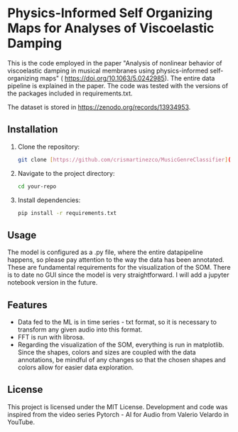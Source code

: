 # Physics-Informed Self Organizing Maps for Analyses of Viscoelastic Damping 

This is the code employed in the paper "Analysis of nonlinear behavior of viscoelastic damping in musical membranes using physics-informed self-organizing maps" (
https://doi.org/10.1063/5.0242985). The entire data pipeline is explained in the paper. The code was tested with the versions of the packages included in requirements.txt.

The dataset is stored in https://zenodo.org/records/13934953.

## Installation

1. Clone the repository:
   ```bash
   git clone [https://github.com/crismartinezco/MusicGenreClassifier](https://github.com/crismartinezco/ViscoSOM)

2. Navigate to the project directory:
   ```bash
   cd your-repo

3. Install dependencies:
   ```bash
   pip install -r requirements.txt

## Usage

The model is configured as a .py file, where the entire datapipeline happens, so please pay attention to the way the data has been annotated. These are fundamental requirements for the visualization of the SOM. There is to date no GUI since the model is very straightforward. I will add a jupyter notebook version in the future.

## Features

- Data fed to the ML is in time series - txt format, so it is necessary to transform any given audio into this format.
- FFT is run with librosa.
- Regarding the visualization of the SOM, everything is run in matplotlib. Since the shapes, colors and sizes are coupled with the data annotations, be mindful of any changes so that the chosen shapes and colors allow for easier data exploration.

## License

This project is licensed under the MIT License. Development and code was inspired from the video series Pytorch - AI for Audio from Valerio Velardo in YouTube.
